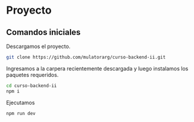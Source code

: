 # Proyecto

## Comandos iniciales

Descargamos el proyecto.

```sh
git clone https://github.com/mulatorarg/curso-backend-ii.git
```

Ingresamos a la carpera recientemente descargada y luego instalamos los paquetes requeridos.

```sh
cd curso-backend-ii
npm i
```

Ejecutamos
```sh
npm run dev
```

